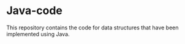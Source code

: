 # Java-code
This repository contains the code for data structures that have been implemented using Java. 

